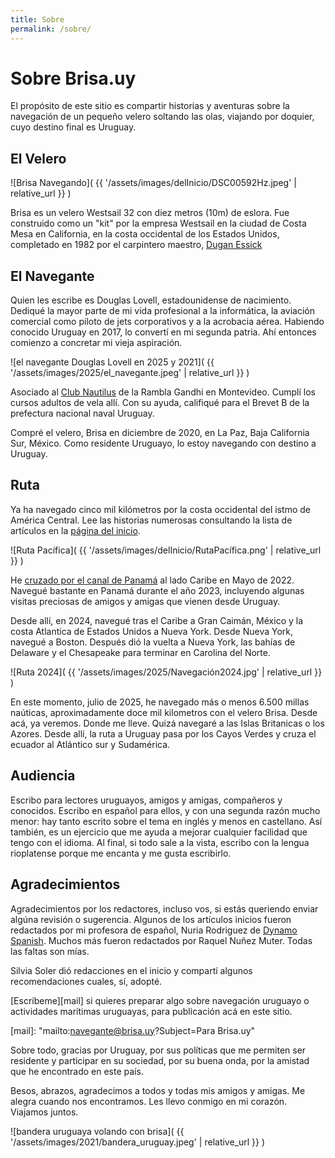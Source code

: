 ```yaml
---
title: Sobre
permalink: /sobre/
---
```


# Sobre Brisa.uy

El propósito de este sitio es compartir historias y aventuras sobre la
navegación de un pequeño velero soltando las olas, viajando por doquier, cuyo
destino final es Uruguay.

## El Velero

![Brisa Navegando](
  {{ '/assets/images/delInicio/DSC00592Hz.jpeg' | relative_url }}
)

Brisa es un velero Westsail 32 con diez metros (10m) de eslora.
Fue construido como un "kit" por la empresa Westsail en la ciudad de
Costa Mesa en California, en la costa occidental de los
Estados Unidos, completado  en 1982 por el carpintero maestro, [Dugan
Essick][essick]

[essick]: https://www.essickwoodworks.com/

## El Navegante

Quien les escribe es Douglas Lovell, estadounidense de nacimiento. Dediqué la
mayor parte de mi vida profesional a la informática, la aviación comercial como
piloto de jets corporativos y a la acrobacia aérea.  Habiendo conocido Uruguay
en 2017, lo convertí en mi segunda patria. Ahí entonces
comienzo a concretar mi vieja aspiración.

![el navegante Douglas Lovell en 2025 y 2021](
  {{ '/assets/images/2025/el_navegante.jpeg' | relative_url }}
)

Asociado al [Club Nautilus][nyc] de la Rambla Gandhi en Montevideo.
Cumplí los cursos adultos de vela allí. Con su ayuda, califiqué para el Brevet
B de la prefectura nacional naval Uruguay.

[nyc]: https://nyc.com.uy/

Compré el velero, Brisa en diciembre de 2020, en La Paz, Baja California Sur,
México.  Como residente Uruguayo, lo estoy navegando con destino a Uruguay.

## Ruta

Ya ha navegado cinco mil kilómetros por la costa occidental del istmo de
América Central. Lee las historias numerosas consultando la lista de
artículos en la [página del inicio][lista].

[lista]: /

![Ruta Pacífica](
  {{ '/assets/images/delInicio/RutaPacífica.png' | relative_url }}
)

He [cruzado por el canal de Panamá][canal] al lado Caribe en Mayo de 2022.
Navegué bastante en Panamá durante el año 2023, incluyendo algunas visitas
preciosas de amigos y amigas que vienen desde Uruguay.

[canal]: /2022/05/06/El-Canal-de-Panam%C3%A1.html

Desde allí, en 2024, navegué tras el Caribe a Gran Caimán, México y la
costa Atlantica de Estados Unidos a Nueva York. Desde Nueva York, navegué
a Boston. Después dió la vuelta a Nueva York, las bahías de Delaware y
el Chesapeake para terminar en Carolina del Norte.

![Ruta 2024](
  {{ '/assets/images/2025/Navegación2024.jpg' | relative_url }}
)

En este momento, julio de 2025, he navegado más o menos 6.500 millas naúticas,
aproximadamente doce mil kilometros con el velero Brisa.  Desde acá, ya
veremos. Donde me lleve. Quizá navegaré a las Islas Britanicas o los Azores.
Desde allí, la ruta a Uruguay pasa por los Cayos Verdes y cruza el ecuador al
Atlántico sur y Sudamérica.

## Audiencia

Escribo para lectores uruguayos, amigos y amigas, compañeros y conocidos.
Escribo en español para ellos, y con una segunda razón mucho menor: hay tanto
escrito sobre el tema en inglés y menos en castellano. Así también, es un
ejercicio que me ayuda a mejorar cualquier facilidad que tengo con el idioma.
Al final, si todo sale a la vista, escribo con la lengua rioplatense porque me
encanta y me gusta escribirlo.

## Agradecimientos

Agradecimientos por los redactores, incluso vos, si estás queriendo enviar
algúna revisión o sugerencia.  Algunos de los artículos inicios fueron
redactados por mi profesora de español, Nuria Rodriguez de [Dynamo
Spanish][dynamo]. Muchos más fueron redactados por Raquel Nuñez Muter.
Todas las faltas son mías.

Silvia Soler dió redacciones en el inicio y compartí algunos recomendaciones
cuales, sí, adopté.

[dynamo]: https://dynamospanish.com/about/

[Escríbeme][mail] si quieres preparar algo sobre navegación uruguayo o
actividades marítimas uruguayas, para publicación acá en este sitio.

[mail]: "mailto:navegante@brisa.uy?Subject=Para Brisa.uy"

Sobre todo, gracias por Uruguay, por sus políticas que me permiten
ser residente y participar en su sociedad, por su buena onda, por la
amistad que he encontrado en este país.

Besos, abrazos, agradecimos a todos y todas mis amigos y amigas.
Me alegra cuando nos encontramos. Les llevo conmigo en mi corazón.
Viajamos juntos.

![bandera uruguaya volando con brisa](
  {{ '/assets/images/2021/bandera_uruguay.jpeg' | relative_url }}
)

